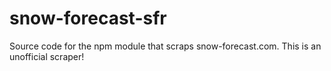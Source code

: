 # snow-forecast-sfr
Source code for the npm module that scraps snow-forecast.com. This is an unofficial scraper!
